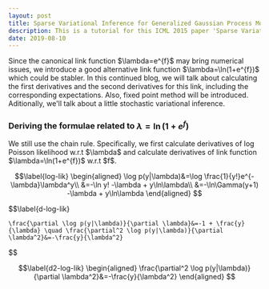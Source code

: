 ```yaml
---
layout: post
title: Sparse Variational Inference for Generalized Gaussian Process Models - Tutorial 2
description: This is a tutorial for this ICML 2015 paper 'Sparse Variational Inference for Generalized Gaussian Process Models'. It covers fixed point method, stochastic variational inference and some experiments.
date: 2019-08-10
---
```

<p>
Since the canonical link function $\lambda=e^{f}$ may bring numerical issues, we introduce a good alternative link function $\lambda=\ln(1+e^{f})$ which could be stabler. In this continued blog, we will talk about calculating the first derivatives and the second derivatives for this link, including the corresponding expectations. Also, fixed point method will be introduced. Aditionally, we'll talk about a little stochastic variational inference.
</p>

### Deriving the formulae related to $\lambda=\ln(1+e^{f})$
<p>
We still use the chain rule. Specifically, we first calculate derivatives of log Poisson likelihood w.r.t $\lambda$ and calculate derivatives of link function $\lambda=\ln(1+e^{f})$ w.r.t $f$.
</p>

$$\label{log-lik}
\begin{aligned}
    \log p(y|\lambda)&=\log \frac{1}{y!}e^{-\lambda}\lambda^y\\
    &=-\ln y! -\lambda + y\ln\lambda\\
    &=-\ln\Gamma(y+1) -\lambda + y\ln\lambda
\end{aligned}
$$

$$\label{d-log-lik}

    \frac{\partial \log p(y|\lambda)}{\partial \lambda}&=-1 + \frac{y}{\lambda} \quad \frac{\partial^2 \log p(y|\lambda)}{\partial \lambda^2}&=-\frac{y}{\lambda^2}

$$

$$\label{d2-log-lik}
\begin{aligned}
    \frac{\partial^2 \log p(y|\lambda)}{\partial \lambda^2}&=-\frac{y}{\lambda^2}
\end{aligned}
$$
